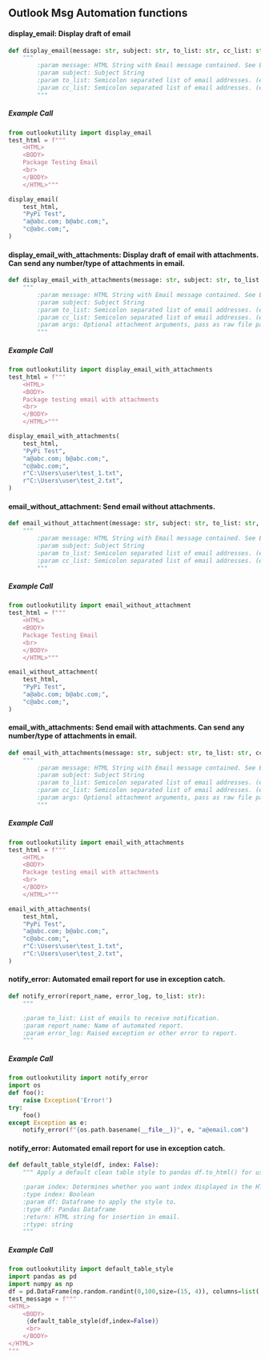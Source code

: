 ## Outlook Msg Automation functions

#### display_email: Display draft of email
```python
def display_email(message: str, subject: str, to_list: str, cc_list: str):
    """
        :param message: HTML String with Email message contained. See Examples/Email_Strings.py
        :param subject: Subject String
        :param to_list: Semicolon separated list of email addresses. (ex - a@abc.com; b@abc.com; c@abc.com;)
        :param cc_list: Semicolon separated list of email addresses. (ex - a@abc.com; b@abc.com; c@abc.com;)
        """
```
##### Example Call
```python
from outlookutility import display_email
test_html = f"""
    <HTML>
    <BODY>
    Package Testing Email
    <br>
    </BODY>
    </HTML>"""

display_email(
    test_html,
    "PyPi Test",
    "a@abc.com; b@abc.com;",
    "c@abc.com;",
)
```

#### display_email_with_attachments: Display draft of email with attachments. Can send any number/type of attachments in email. 
```python
def display_email_with_attachments(message: str, subject: str, to_list: str, cc_list: str, *args):
    """
        :param message: HTML String with Email message contained. See Examples/Email_Body.html.
        :param subject: Subject String
        :param to_list: Semicolon separated list of email addresses. (ex - a@abc.com; b@abc.com; c@abc.com;)
        :param cc_list: Semicolon separated list of email addresses. (ex - a@abc.com; b@abc.com; c@abc.com;)
        :param args: Optional attachment arguments, pass as raw file path or stringified file path.
        """
```
##### Example Call
```python
from outlookutility import display_email_with_attachments
test_html = f"""
    <HTML>
    <BODY>
    Package testing email with attachments
    <br>
    </BODY>
    </HTML>"""

display_email_with_attachments(
    test_html,
    "PyPi Test",
    "a@abc.com; b@abc.com;",
    "c@abc.com;",
    r"C:\Users\user\test_1.txt",
    r"C:\Users\user\test_2.txt",
)
```

#### email_without_attachment: Send email without attachments. 
```python
def email_without_attachment(message: str, subject: str, to_list: str, cc_list: str):
    """
        :param message: HTML String with Email message contained. See Examples/Email_Strings.py
        :param subject: Subject String
        :param to_list: Semicolon separated list of email addresses. (ex - a@abc.com; b@abc.com; c@abc.com;)
        :param cc_list: Semicolon separated list of email addresses. (ex - a@abc.com; b@abc.com; c@abc.com;)
        """
```
##### Example Call
```python
from outlookutility import email_without_attachment
test_html = f"""
    <HTML>
    <BODY>
    Package Testing Email
    <br>
    </BODY>
    </HTML>"""

email_without_attachment(
    test_html,
    "PyPi Test",
    "a@abc.com; b@abc.com;",
    "c@abc.com;",
)
```

#### email_with_attachments: Send email with attachments. Can send any number/type of attachments in email. 
```python
def email_with_attachments(message: str, subject: str, to_list: str, cc_list: str, *args):
    """
        :param message: HTML String with Email message contained. See Examples/Email_Body.html.
        :param subject: Subject String
        :param to_list: Semicolon separated list of email addresses. (ex - a@abc.com; b@abc.com; c@abc.com;)
        :param cc_list: Semicolon separated list of email addresses. (ex - a@abc.com; b@abc.com; c@abc.com;)
        :param args: Optional attachment arguments, pass as raw file path or stringified file path.
        """
```
##### Example Call
```python
from outlookutility import email_with_attachments
test_html = f"""
    <HTML>
    <BODY>
    Package testing email with attachments
    <br>
    </BODY>
    </HTML>"""

email_with_attachments(
    test_html,
    "PyPi Test",
    "a@abc.com; b@abc.com;",
    "c@abc.com;",
    r"C:\Users\user\test_1.txt",
    r"C:\Users\user\test_2.txt",
)
```

#### notify_error: Automated email report for use in exception catch. 
```python
def notify_error(report_name, error_log, to_list: str):
    """

    :param to_list: List of emails to receive notification.
    :param report_name: Name of automated report.
    :param error_log: Raised exception or other error to report.
    """
```
##### Example Call
```python
from outlookutility import notify_error
import os
def foo():
    raise Exception('Error!')
try:
    foo()
except Exception as e:
    notify_error(f"{os.path.basename(__file__)}", e, "a@email.com")
```



#### notify_error: Automated email report for use in exception catch. 
```python
def default_table_style(df, index: False):
    """ Apply a default clean table style to pandas df.to_html() for use in email strings.

    :param index: Determines whether you want index displayed in the HTML. Defaults to False.
    :type index: Boolean
    :param df: Dataframe to apply the style to.
    :type df: Pandas Dataframe
    :return: HTML string for insertion in email.
    :rtype: string
    """
```
##### Example Call
```python
from outlookutility import default_table_style
import pandas as pd 
import numpy as np
df = pd.DataFrame(np.random.randint(0,100,size=(15, 4)), columns=list('ABCD'))
test_message = f"""
<HTML>
    <BODY>
     {default_table_style(df,index=False)}
     <br>
    </BODY>
</HTML>
"""

```